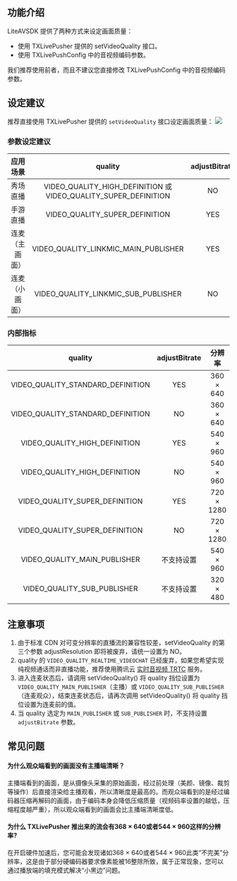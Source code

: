 ## 功能介绍

LiteAVSDK 提供了两种方式来设定画面质量：
- 使用 TXLivePusher 提供的 setVideoQuality 接口。
- 使用 TXLivePushConfig 中的音视频编码参数。

我们推荐使用前者，而且不建议您直接修改 TXLivePushConfig 中的音视频编码参数。

## 设定建议

推荐直接使用 TXLivePusher 提供的 `setVideoQuality` 接口设定画面质量：
![](https://main.qcloudimg.com/raw/082b8cedd8d9f50afe23dbce723fc6d7.png)

### 参数设定建议

|    应用场景    |                           quality                            | adjustBitrate | adjustResolution |
| :------------: | :----------------------------------------------------------: | :-----------: | :--------------: |
|    秀场直播    | VIDEO_QUALITY_HIGH_DEFINITION 或 <br> VIDEO_QUALITY_SUPER_DEFINITION |      NO       |        NO        |
|    手游直播    |                VIDEO_QUALITY_SUPER_DEFINITION                |      YES      |        NO        |
| 连麦（主画面） |             VIDEO_QUALITY_LINKMIC_MAIN_PUBLISHER             |      YES      |        NO        |
| 连麦（小画面） |             VIDEO_QUALITY_LINKMIC_SUB_PUBLISHER              |      NO       |        NO        |

### 内部指标

|              quality              | adjustBitrate | 分辨率 |       码率范围     |
| :-------------------------------: | :-----------: | :------: | :--------------: |
| VIDEO_QUALITY_STANDARD_DEFINITION |      YES      | 360 × 640  | 300kbps - 800kbps  |
| VIDEO_QUALITY_STANDARD_DEFINITION |      NO       | 360 × 640  |     800kbps      |
|   VIDEO_QUALITY_HIGH_DEFINITION   |      YES      | 540 × 960  | 600kbps - 1500kbps |
|   VIDEO_QUALITY_HIGH_DEFINITION   |      NO       | 540 × 960  |     1200kbps     |
|  VIDEO_QUALITY_SUPER_DEFINITION   |      YES      | 720 × 1280 | 600kbps - 1800kbps |
|  VIDEO_QUALITY_SUPER_DEFINITION   |      NO       | 720 × 1280 |     1800kbps     |
|   VIDEO_QUALITY_MAIN_PUBLISHER    |  不支持设置   | 540 × 960  | 600kbps - 1500kbps |
|    VIDEO_QUALITY_SUB_PUBLISHER    |  不支持设置   | 320 × 480  |     350kbps      |

## 注意事项

1. 由于标准 CDN 对可变分辨率的直播流的兼容性较差，setVideoQuality 的第三个参数 adjustResolution 即将被废弃，请统一设置为 NO。
2. quality 的  `VIDEO_QUALITY_REALTIME_VIDEOCHAT` 已经废弃，如果您希望实现纯视频通话而非直播功能，推荐使用腾讯云 [实时音视频 TRTC](https://cloud.tencent.com/product/trtc) 服务。
3. 进入连麦状态后，请调用 setVideoQuality() 将 quality 挡位设置为 `VIDEO_QUALITY_MAIN_PUBLISHER`（主播）或 `VIDEO_QUALITY_SUB_PUBLISHER`（连麦观众），结束连麦状态后，请再次调用 setVideoQuality() 将 quality 挡位设置为连麦前的值。
4. 当 quality 选定为 `MAIN_PUBLISHER` 或 `SUB_PUBLISHER` 时，不支持设置 `adjustBitrate` 参数。

## 常见问题

#### 为什么观众端看到的画面没有主播端清晰？

主播端看到的画面，是从摄像头采集的原始画面，经过前处理（美颜、镜像、裁剪等操作）后直接渲染给主播观看，所以清晰度是最高的。而观众端看到的是经过编码器压缩再解码的画面，由于编码本身会降低压缩质量（视频码率设置的越低，压缩程度越严重），所以观众端看到的画面会比主播端清晰度低。

#### 为什么 TXLivePusher 推出来的流会有368 × 640或者544 × 960这样的分辨率?

在开启硬件加速后，您可能会发现诸如368 × 640或者544 × 960此类“不完美”分辨率，这是由于部分硬编码器要求像素能被16整除所致，属于正常现象，您可以通过播放端的填充模式解决“小黑边”问题。
